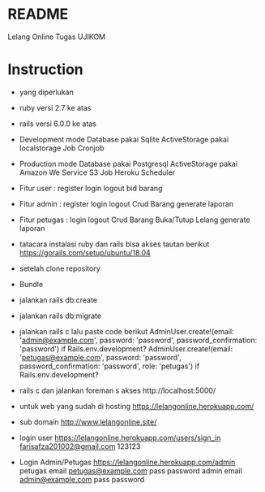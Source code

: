 # README

Lelang Online Tugas UJIKOM

# Instruction
* yang diperlukan
* ruby versi 2.7 ke atas
* rails versi 6.0.0 ke atas
* Development mode Database pakai Sqlite
                 ActiveStorage pakai localstorage
                 Job Cronjob
* Production mode  Database pakai Postgresql
                 ActiveStorage pakai Amazon We Service S3
                 Job Heroku Scheduler
* Fitur user : register login logout bid barang
* Fitur admin : register login logout Crud Barang generate laporan
* Fitur petugas : login logout Crud Barang Buka/Tutup Lelang generate laporan


* tatacara instalasi ruby dan rails bisa akses tautan berikut https://gorails.com/setup/ubuntu/18.04

* setelah clone repository
* Bundle
* jalankan rails db:create
* jalankan rails db:migrate
* jalankan rails c lalu paste code berikut AdminUser.create!(email: 'admin@example.com', password: 'password', password_confirmation: 'password') if Rails.env.development? AdminUser.create!(email: 'petugas@example.com', password: 'password', password_confirmation: 'password', role: 'petugas') if Rails.env.development?
* rails c dan jalankan foreman s
akses http://localhost:5000/
* untuk web yang sudah di hosting https://lelangonline.herokuapp.com/
* sub domain http://www.lelangonline.site/
* login user https://lelangonline.herokuapp.com/users/sign_in
        farisafza201002@gmail.com
        123123
* Login Admin/Petugas https://lelangonline.herokuapp.com/admin
        petugas email petugas@example.com
                pass  password
        admin   email admin@example.com
                pass  password
